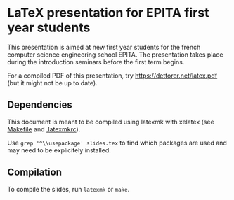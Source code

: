 # LaTeX presentation for EPITA first year students

This presentation is aimed at new first year students for the french computer
science engineering school EPITA. The presentation takes place during the
introduction seminars before the first term begins.

For a compiled PDF of this presentation, try <https://dettorer.net/latex.pdf>
(but it might not be up to date).

## Dependencies

This document is meant to be compiled using latexmk with xelatex (see
[Makefile](Makefile) and [.latexmkrc](.latexmkrc)).

Use `grep '^\\usepackage' slides.tex` to find which packages are used and may
need to be explicitely installed.

## Compilation

To compile the slides, run `latexmk` or `make`.

